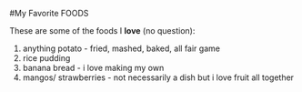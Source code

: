 #My Favorite FOODS

These are some of the foods I **love** (no question):
1. anything potato - fried, mashed, baked, all fair game
2. rice pudding 
3. banana bread - i love making my own
4. mangos/ strawberries -  not necessarily a dish but i love fruit all together